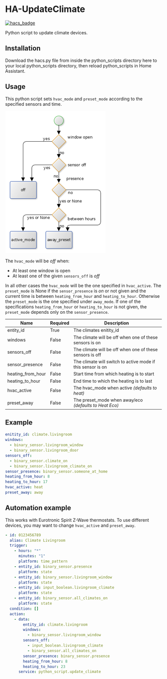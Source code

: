 # HA-UpdateClimate

[![hacs_badge](https://img.shields.io/badge/HACS-Default-orange.svg?style=for-the-badge)](https://github.com/custom-components/hacs)

Python script to update climate devices.

## Installation

Download the hacs.py file from inside the python_scripts directory here to your local python_scripts directory, then reload python_scripts in Home Assistant.

## Usage

This python script sets `hvac_mode` and `preset_mode` according to the specified sensors and time.

![BPMN](bpmn.png)

The `hvac_mode` will be _off_ when:

- At least one window is open
- At least one of the given `sensors_off` is _off_

In all other cases the `hvac_mode` will be the one specified in `hvac_active`.
The `preset_mode` is None if the `sensor_presence` is _on_ or not given and the current time is between `heating_from_hour` and `heating_to_hour`.
Otherwise the `preset_mode` is the one specified under `away_mode`.
If one of the specifications `heating_from_hour` or `heating_to_hour` is not given, the `preset_mode` depends only on the `sensor_presence`.

| Name              | Required | Description                                                 |
| ----------------- | -------- | ----------------------------------------------------------- |
| entity_id         | True     | The climates enitity_id                                     |
| windows           | False    | The climate will be off when one of these sensors is on     |
| sensors_off       | False    | The climate will be off when one of these sensors is off    |
| sensor_presence   | False    | The climate will switch to active mode if this sensor is on |
| heating_from_hour | False    | Start time from which heating is to start                   |
| heating_to_hour   | False    | End time to which the heating is to last                    |
| hvac_active       | False    | The hvac_mode when active *(defaults to heat)*              |
| preset_away       | False    | The preset_mode when away/eco *(defaults to Heat Eco)*      |

## Example

```yaml
enitity_id: climate.livingroom
windows:
  - binary_sensor.livingroom_window
  - binary_sensor.livingroom_door
sensors_off:
  - binary_sensor.climate_on
  - binary_sensor.livingroom_climate_on
sensor_presence: binary_sensor.someone_at_home
heating_from_hour: 8
heating_to_hour: 17
hvac_active: heat
preset_away: away
```

## Automation example

This works with Eurotronic Spirit Z-Wave thermostats.
To use different devices, you may want to change `hvac_active` and `preset_away`.

```yaml
- id: 0123456789
  alias: Climate Livingroom
  trigger:
    - hours: "*"
      minutes: "1"
      platform: time_pattern
    - entity_id: binary_sensor.presence
      platform: state
    - entity_id: binary_sensor.livingroom_window
      platform: state
    - entity_id: input_boolean.livingroom_climate
      platform: state
    - entity_id: binary_sensor.all_climates_on
      platform: state
  condition: []
  action:
    - data:
        entity_id: climate.livingroom
        windows:
          - binary_sensor.livingroom_window
        sensors_off:
          - input_boolean.livingroom_climate
          - binary_sensor.all_climates_on
        sensor_presence: binary_sensor.presence
        heating_from_hour: 8
        heating_to_hour: 23
      service: python_script.update_climate
```

